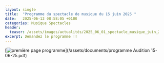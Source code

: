 ```yaml
---
layout: single
title:  "Programme du spectacle de musique du 15 juin 2025 "
date:   2025-06-13 08:58:05 +0100
categories: Musique Spectacles
header:
  teaser: /assets/images/actualités/2025_06_01_spectacle_musique_juin_2025/affiche_spectacle_musique_juin_2025.webp
excerpt: Demandez le programme !!
---
```


[![première page programme](/assets/images/actualités/2025_06_01_spectacle_musique_juin_2025/programme_spectacle_musique_juin_2025.svg)](/assets/documents/programme Audition 15-06-25.pdf)